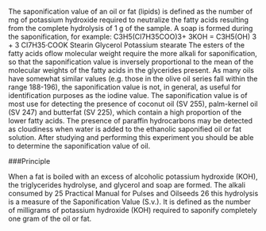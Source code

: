 The saponification value of an oil or fat (lipids) is defined as the number of mg of potassium hydroxide required to neutralize the fatty acids resulting from the complete hydrolysis of 1 g of the sample. 
A soap is formed during the saponification, for example: C3H5(CI7H35COO)3+ 3KOH = C3H5(OH) 3 + 3 CI7H35·COOK Stearin Glycerol Potassium stearate The esters of the fatty acids oflow molecular weight require the more alkali for saponification, so that the saponification value is inversely proportional to the mean of the molecular weights of the fatty acids in the glycerides present.
As many oils have somewhat similar values (e.g. those in the olive oil series fall within the range 188-196), the saponification value is not, in general, as useful for identification purposes as the iodine value. 
The saponification value is of most use for detecting the presence of coconut oil (SV 255), palm-kernel oil (SV 247) and butterfat (SV 225), which contain a high proportion of the lower fatty acids.
The presence of paraffin hydrocarbons may be detected as cloudiness when water is added to the ethanolic saponified oil or fat solution.
After studying and performing this experiment you should be able to determine the saponification value of oil. 

###Principle

 When a fat is boiled with an excess of alcoholic potassium hydroxide (KOH), the triglycerides hydrolyse, and glycerol and soap are formed. The alkali consumed by 25 Practical Manual for Pulses and Oilseeds 26 this hydrolysis is a measure of the Saponification Value (S.v.).
 It is defined as the number of milligrams of potassium hydroxide (KOH) required to saponify completely one gram of the oil or fat.
